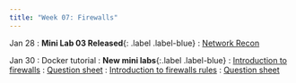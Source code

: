 ```yaml
---
title: "Week 07: Firewalls"
---
```


Jan 28
: **Mini Lab 03 Released**{: .label .label-blue}
  : [Network Recon]({{site.baseurl}}/docs/concepts/recon)

Jan 30
: Docker tutorial
: **New mini labs**{:.label .label-blue}
: [Introduction to firewalls]({{site.baseurl}}/docs/concepts/nftables)
  : [Question sheet]({{site.baseurl}}/assets/concepts/nftables.pdf)
: [Introduction to firewalls rules]({{site.baseurl}}/docs/concepts/nfrules)
  : [Question sheet]({{site.baseurl}}/assets/concepts/nfrules.pdf)

<!--
Jan 22
: Finish up [Lab 3]({{site.baseurl}}/docs/labs/lab3)
  : Submit code via gradescope

Jan 23
: Finish up [Lab 3]({{site.baseurl}}/docs/labs/lab3)
  : Submit code via gradescope

Jan 25
: **New concept lab**{:.label .label-blue}
: [Introduction to firewalls]({{site.baseurl}}/docs/concepts/nftables)
  : [Question sheet]({{site.baseurl}}/assets/concepts/nftables.pdf)

Jan 26
: **New concept lab**{:.label .label-blue}
: [Introduction to firewalls rules]({{site.baseurl}}/docs/concepts/nfrules)
  : [Question sheet]({{site.baseurl}}/assets/concepts/nfrules.pdf)
-->
